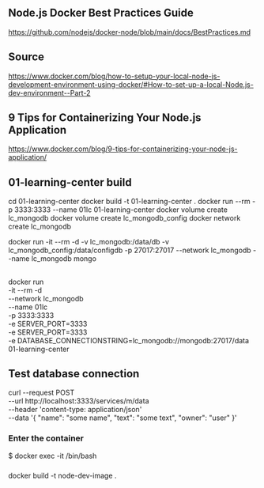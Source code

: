 ## Node.js Docker Best Practices Guide
https://github.com/nodejs/docker-node/blob/main/docs/BestPractices.md

## Source
https://www.docker.com/blog/how-to-setup-your-local-node-js-development-environment-using-docker/#How-to-set-up-a-local-Node.js-dev-environment--Part-2

## 9 Tips for Containerizing Your Node.js Application
https://www.docker.com/blog/9-tips-for-containerizing-your-node-js-application/

## 01-learning-center build
cd 01-learning-center
docker build -t 01-learning-center .
docker run --rm -p 3333:3333 --name 01lc 01-learning-center
docker volume create lc_mongodb
docker volume create lc_mongodb_config
docker network create lc_mongodb

docker run -it --rm -d -v lc_mongodb:/data/db -v lc_mongodb_config:/data/configdb -p 27017:27017 --network lc_mongodb --name lc_mongodb mongo

## 
docker run \
-it --rm -d \
--network lc_mongodb \
--name 01lc \
-p 3333:3333 \
-e SERVER_PORT=3333 \
-e SERVER_PORT=3333 \
-e DATABASE_CONNECTIONSTRING=lc_mongodb://mongodb:27017/data \
01-learning-center

## Test database connection
curl --request POST \
--url http://localhost:3333/services/m/data \
  --header 'content-type: application/json' \
  --data '{
"name": "some name",
"text": "some text",
"owner": "user"
}'


### Enter the container
$ docker exec -it <container id> /bin/bash

###
docker build -t node-dev-image .